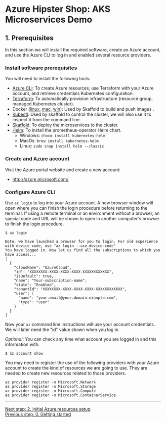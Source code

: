 # Azure Hipster Shop: AKS Microservices Demo

## 1. Prerequisites

In this section we will install the required software, create an Azure account, and use the Azure CLI to log in and enabled several resource providers.

### Install software prerequisites

You will need to install the following tools:

* [Azure CLI](https://docs.microsoft.com/en-us/cli/azure/install-azure-cli?view=azure-cli-latest): To create Azure resources, use Terraform with your Azure account, and retrieve credentials Kubernetes configuration.
* [Terraform](https://www.terraform.io/downloads.html): To automatically provision infrastructure (resource group, managed Kubernetes cluster).
* Docker ([linux](https://docs.docker.com/install/linux/docker-ce/ubuntu/), [mac](https://docs.docker.com/docker-for-mac/install/), [win](https://docs.docker.com/docker-for-windows/install/)): Used by Skaffold to build and push images  .
* [Kubectl](https://kubernetes.io/docs/tasks/tools/install-kubectl/): Used by skaffold to control the cluster, we will also use it to inspect it from the command line.
* [Skaffold](https://skaffold.dev/docs/getting-started/#installing-skaffold): To deploy the microservices to the cluster.
* [Helm](https://helm.sh/docs/using_helm/#installing-helm): To install the prometheus-operator Helm chart.
  * Windows: `choco install kubernetes-helm`
  * MacOs: `brew install kubernetes-helm`
  * Linux: `sudo snap install helm --classic`


### Create and Azure account

Visit the Azure portal website and create a new account:

 * http://azure.microsoft.com/

### Configure Azure CLI

Use `az login` to log into your Azure account. A new browser window will open where you can finish the login procedure before returning to the terminal.
If using a remote terminal or an environment without a browser, an special code and URL will be shown to open in another computer's browser to finish the login procedure.

```
$ az login

Note, we have launched a browser for you to login. For old experience with device code, use "az login --use-device-code"
You have logged in. Now let us find all the subscriptions to which you have access...
[
  {
    "cloudName": "AzureCloud",
    "id": "XXXXXXXX-XXXX-XXXX-XXXX-XXXXXXXXXXXX",
    "isDefault": true,
    "name": "Your-subscription-name",
    "state": "Enabled",
    "tenantId": "XXXXXXXX-XXXX-XXXX-XXXX-XXXXXXXXXXXX",
    "user": {
      "name": "your.email@your.domain.example.com",
      "type": "user"
    }
  }
]
```

Now your `az` command line instructions will use your account credentials.
We will later need the "id" value shown when you log in.

_Optional_: You can check any time what account you are logged in and this information with:

```
$ az account show
```

You may need to register the use of the following providers with your Azure account to create the kind of resources we are going to use. They are needed to create new resources related to those providers.

```
az provider register -n Microsoft.Network
az provider register -n Microsoft.Storage
az provider register -n Microsoft.Compute
az provider register -n Microsoft.ContainerService
```

---
[Next step: 2. Initial Azure resources setup](../docs/02_setup_az_sp.md)  
[Previous step: 0. Getting started](../README.md)
